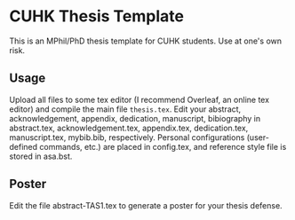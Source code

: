 # CUHK Thesis Template
This is an MPhil/PhD thesis template for CUHK students. Use at one's own risk.

## Usage
Upload all files to some tex editor (I recommend Overleaf, an online tex editor) and compile the main file ```thesis.tex```. Edit your abstract, acknowledgement, appendix, dedication, manuscript, bibiography in abstract.tex, acknowledgement.tex, appendix.tex, dedication.tex, manuscript.tex, mybib.bib, respectively. Personal configurations (user-defined commands, etc.) are placed in config.tex, and reference style file is stored in asa.bst.

## Poster 
Edit the file abstract-TAS1.tex to generate a poster for your thesis defense.
